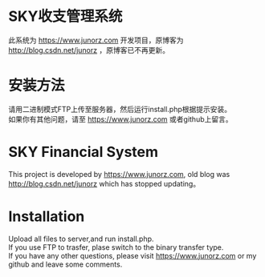 # SKY收支管理系统
此系统为 https://www.junorz.com 开发项目，原博客为 http://blog.csdn.net/junorz ，原博客已不再更新。 <br />

# 安装方法
请用二进制模式FTP上传至服务器，然后运行install.php根据提示安装。<br />
如果你有其他问题，请至 https://www.junorz.com 或者github上留言。<br />



# SKY Financial System
This project is developed by https://www.junorz.com, old blog was http://blog.csdn.net/junorz which has stopped updating。 <br />

# Installation
Upload all files to server,and run install.php.<br />
If you use FTP to trasfer, plase switch to the binary transfer type.<br />
If you have any other questions, please visit https://www.junorz.com or my github and leave some comments.<br />
